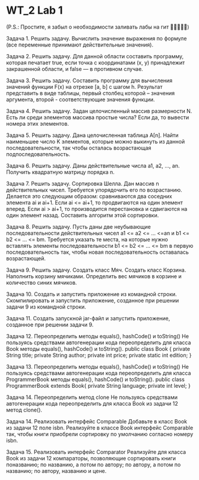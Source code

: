 # WT_2 Lab 1
(P.S.: Простите, я забыл о необходимости заливать лабы на гит 🥺🥺🥺🥺🥺)

Задача 1. Решить задачу.
Вычислить значение выражения по формуле (все переменные принимают действительные значения).

Задача 2. Решить задачу.
Для данной области составить программу, которая печатает true, если точка с координатами (х, у) принадлежит закрашенной области, и false — в противном случае.

Задача 3. Решить задачу.
Составить программу для вычисления значений функции F(x) на отрезке [а, b] с шагом h. Результат представить в виде таблицы, первый столбец которой – значения аргумента, второй - соответствующие значения функции.

Задача 4. Решить задачу.
Задан целочисленный массив размерности N. Есть ли среди элементов массива простые числа? Если да, то вывести номера этих элементов.

Задача 5. Решить задачу.
Дана целочисленная таблица А[n]. Найти наименьшее число K элементов, которые можно выкинуть из данной последовательности, так чтобы осталась возрастающая подпоследовательность.

Задача 6. Решить задачу.
Даны действительные числа a1, a2, …, an. Получить квадратную матрицу порядка n.

Задача 7. Решить задачу.
Сортировка Шелла. Дан массив n действительных чисел. Требуется упорядочить его по возрастанию. Делается это следующим образом: сравниваются два соседних элемента ai и ai+1. Если ai <= ai+1, то продвигаются на один элемент вперед. Если ai > ai+1, то производится перестановка и сдвигаются на один элемент назад. Составить алгоритм этой сортировки.

Задача 8. Решить задачу.
Пусть даны две неубывающие последовательности действительных чисел a1 <= a2 <= … <=an и b1 <= b2 <= … <= bm. Требуется указать те места, на которые нужно вставлять элементы последовательности b1 <= b2 <= … <= bm в первую последовательность так, чтобы новая последовательность оставалась возрастающей.

Задача 9. Решить задачу.
Создать класс Мяч. Создать класс Корзина. Наполнить корзину мячиками. Определить вес
мячиков в корзине и количество синих мячиков.

Задача 10. Создать и запустить приложение из командной строки.
Скомпилировать и запустить приложение, созданное при решении задачи 9 из командной строки.

Задача 11.
Создать запускной jar-файл и запустить приложение, созданное при решении задачи 9.

Задача 12. Переопределить методы equals(), hashCode() и toString()
Не пользуясь средствами автогенерации кода переопределить для класса Book методы equals(), hashCode() и toString().
public class Book {
private String title;
private String author;
private int price;
private static int edition;
}

Задача 13. Переопределить методы equals(), hashCode() и toString()
Не пользуясь средствами автогенерации кода переопределить для класса ProgrammerBook методы equals(), hashCode() и toString().
public class ProgrammerBook extends Book{
private String language;
private int level;
}

Задача 14. Переопределить метод clone
Не пользуясь средствами автогенерации кода переопределить для класса Book из задачи 12 метод clone().

Задача 14. Реализовать интерфейс Comparable
Добавьте в класс Book из задачи 12 поле isbn. Реализуйте в классе Book интерфейс Comparable так, чтобы книги приобрели сортировку по умолчанию согласно номеру isbn.

Задача 15. Реализовать интерфейс Comparator
Реализуйте для класса Book из задачи 12 компараторы, позволяющие сортировать книги поназванию; по названию, а потом по автору; по автору, а потом по названию; по автору, названию и цене. 
